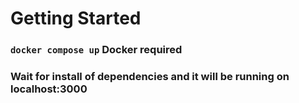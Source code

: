 # Getting Started 

### `docker compose up`   Docker required

### Wait for install of dependencies and it will be running on localhost:3000
